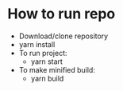 # How to run repo

- Download/clone repository
- yarn install
- To run project:
  - yarn start
- To make minified build:
  - yarn build
